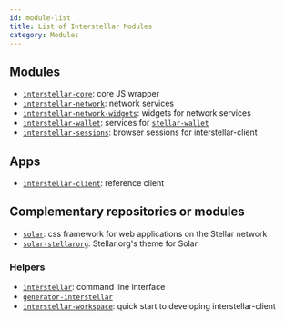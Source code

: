 ```yaml
---
id: module-list
title: List of Interstellar Modules
category: Modules
---
```


## Modules
- [`interstellar-core`](https://github.com/stellar/interstellar-core): core JS wrapper
- [`interstellar-network`](https://github.com/stellar/interstellar-network): network services
- [`interstellar-network-widgets`](https://github.com/stellar/interstellar-network-widgets): widgets for network services
- [`interstellar-wallet`](https://github.com/stellar/interstellar-wallet): services for [`stellar-wallet`](https://github.com/stellar/stellar-wallet)
- [`interstellar-sessions`](https://github.com/stellar/interstellar-sessions): browser sessions for interstellar-client

## Apps
- [`interstellar-client`](https://github.com/stellar/interstellar-client): reference client

## Complementary repositories or modules
- [`solar`](https://github.com/stellar/solar): css framework for web applications on the Stellar network
- [`solar-stellarorg`](https://github.com/stellar/solar-stellarorg): Stellar.org's theme for Solar

### Helpers
- [`interstellar`](https://github.com/stellar/interstellar): command line interface
- [`generator-interstellar`](https://github.com/stellar/generator-interstellar)
- [`interstellar-workspace`](https://github.com/stellar/interstellar-workspace): quick start to developing interstellar-client
